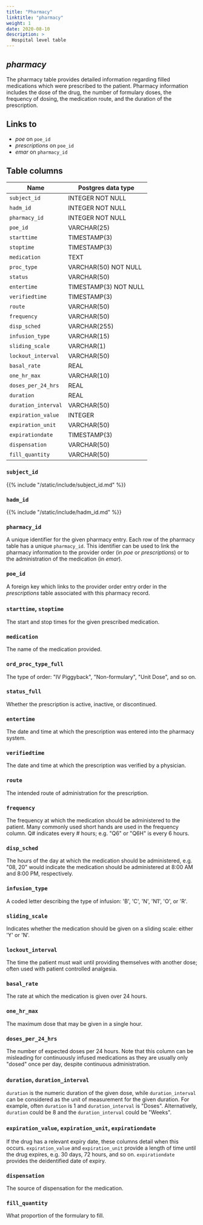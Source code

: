```yaml
---
title: "Pharmacy"
linktitle: "pharmacy"
weight: 1
date: 2020-08-10
description: >
  Hospital level table
---
```


## *pharmacy*

The pharmacy table provides detailed information regarding filled medications which were prescribed to the patient.
Pharmacy information includes the dose of the drug, the number of formulary doses, the frequency of dosing, the medication route, and the duration of the prescription.

## Links to

* *poe* on `poe_id`
* *prescriptions* on `poe_id`
* *emar* on `pharmacy_id`

## Table columns

Name | Postgres data type
---- | ----
`subject_id` | INTEGER NOT NULL
`hadm_id` | INTEGER NOT NULL
`pharmacy_id` | INTEGER NOT NULL
`poe_id` | VARCHAR(25)
`starttime` | TIMESTAMP(3)
`stoptime` | TIMESTAMP(3)
`medication` | TEXT
`proc_type` | VARCHAR(50) NOT NULL
`status` | VARCHAR(50)
`entertime` | TIMESTAMP(3) NOT NULL
`verifiedtime` | TIMESTAMP(3)
`route` | VARCHAR(50)
`frequency` | VARCHAR(50)
`disp_sched` | VARCHAR(255)
`infusion_type` | VARCHAR(15)
`sliding_scale` | VARCHAR(1)
`lockout_interval` | VARCHAR(50)
`basal_rate` | REAL
`one_hr_max` | VARCHAR(10)
`doses_per_24_hrs` | REAL
`duration` | REAL
`duration_interval` | VARCHAR(50)
`expiration_value` | INTEGER
`expiration_unit` | VARCHAR(50)
`expirationdate` | TIMESTAMP(3)
`dispensation` | VARCHAR(50)
`fill_quantity` | VARCHAR(50)

### `subject_id`

{{% include "/static/include/subject_id.md" %}}

### `hadm_id`

{{% include "/static/include/hadm_id.md" %}}

### `pharmacy_id`

A unique identifier for the given pharmacy entry.
Each row of the pharmacy table has a unique `pharmacy_id`. This identifier can be used to link the pharmacy information to the provider order (in *poe* or *prescriptions*) or to the administration of the medication (in *emar*).

### `poe_id`

A foreign key which links to the provider order entry order in the *prescriptions* table associated with this pharmacy record.

### `starttime`, `stoptime`

The start and stop times for the given prescribed medication.

### `medication`

The name of the medication provided.

### `ord_proc_type_full`

The type of order: "IV Piggyback", "Non-formulary", "Unit Dose", and so on.

### `status_full`

Whether the prescription is active, inactive, or discontinued.

### `entertime`

The date and time at which the prescription was entered into the pharmacy system.

### `verifiedtime`

The date and time at which the prescription was verified by a physician.

### `route`

The intended route of administration for the prescription.

### `frequency`

The frequency at which the medication should be administered to the patient. Many commonly used short hands are used in the frequency column.
Q# indicates every # hours; e.g. "Q6" or "Q6H" is every 6 hours.

### `disp_sched`

The hours of the day at which the medication should be administered, e.g. "08, 20" would indicate the medication should be administered at 8:00 AM and 8:00 PM, respectively.

### `infusion_type`

A coded letter describing the type of infusion: 'B', 'C', 'N', 'N1', 'O', or 'R'.

### `sliding_scale`

Indicates whether the medication should be given on a sliding scale: either 'Y' or 'N'.

### `lockout_interval`

The time the patient must wait until providing themselves with another dose; often used with patient controlled analgesia.

### `basal_rate`

The rate at which the medication is given over 24 hours.

### `one_hr_max`

The maximum dose that may be given in a single hour.

### `doses_per_24_hrs`

The number of expected doses per 24 hours. Note that this column can be misleading for continuously infused medications as they are usually only "dosed" once per day, despite continuous administration.

### `duration`, `duration_interval`

`duration` is the numeric duration of the given dose, while `duration_interval` can be considered as the unit of measurement for the given duration. For example, often `duration` is 1 and `duration_interval` is "Doses". Alternatively, `duration` could be 8 and the `duration_interval` could be "Weeks".

### `expiration_value`, `expiration_unit`, `expirationdate`

If the drug has a relevant expiry date, these columns detail when this occurs. `expiration_value` and `expiration_unit` provide a length of time until the drug expires, e.g. 30 days, 72 hours, and so on. `expirationdate` provides the deidentified date of expiry.

### `dispensation`

The source of dispensation for the medication.

### `fill_quantity`

What proportion of the formulary to fill.
